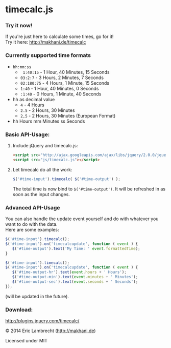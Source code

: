 timecalc.js
===========

### Try it now!
If you're just here to calculate some times, go for it!  
Try it here: http://makhani.de/timecalc

### Currently supported time formats
* `hh:mm:ss`
    * ` 1:40:15` - 1 Hour, 40 Minutes, 15 Seconds
    * `03:2:7`  - 3 Hours, 2 Minutes, 7 Seconds
    * `02:180:75` - 4 Hours, 1 Minute, 15 Seconds
    * `1:40` - 1 Hour, 40 Minutes, 0 Seconds
    * `:1:40` - 0 Hours, 1 Minute, 40 Seconds
* hh as decimal value
    * `4` - 4 Hours
    * `2.5` - 2 Hours, 30 Minutes
    * `2,5` - 2 Hours, 30 Minutes (European Format)
* hh Hours mm Minutes ss Seconds

### Basic API-Usage:  
1. Include jQuery and timecalc.js:
    ```html
    <script src="http://ajax.googleapis.com/ajax/libs/jquery/2.0.0/jquery.min.js"></script>
    <script src="js/timecalc.js"></script>
    ```

2. Let timecalc do all the work:
    ```javascript
    $('#time-input').timecalc( $('#time-output') );
    ```
    
    The total time is now bind to `$('#time-output')`. It will be refreshed in as soon as the input changes.
	
### Advanced API-Usage

You can also handle the update event yourself and do with whatever you want to do with the data.  
Here are some examples: 

```javascript
$('#time-input').timecalc();
$('#time-input').on('timecalcupdate', function ( event ) {
   $('#time-output').text('My Time: ' event.formattedTime);
}
```

```javascript
$('#time-input').timecalc();
$('#time-input').on('timecalcupdate', function ( event ) {
   $('#time-output-hr').text(event.hours + ' Hours');
   $('#time-output-min').text(event.minutes + ' Minutes');
   $('#time-output-sec').text(event.seconds + ' Seconds');
});
```

(will be updated in the future).

### Download:  
http://plugins.jquery.com/timecalc/


© 2014 Eric Lambrecht (http://makhani.de)

Licensed under MIT


